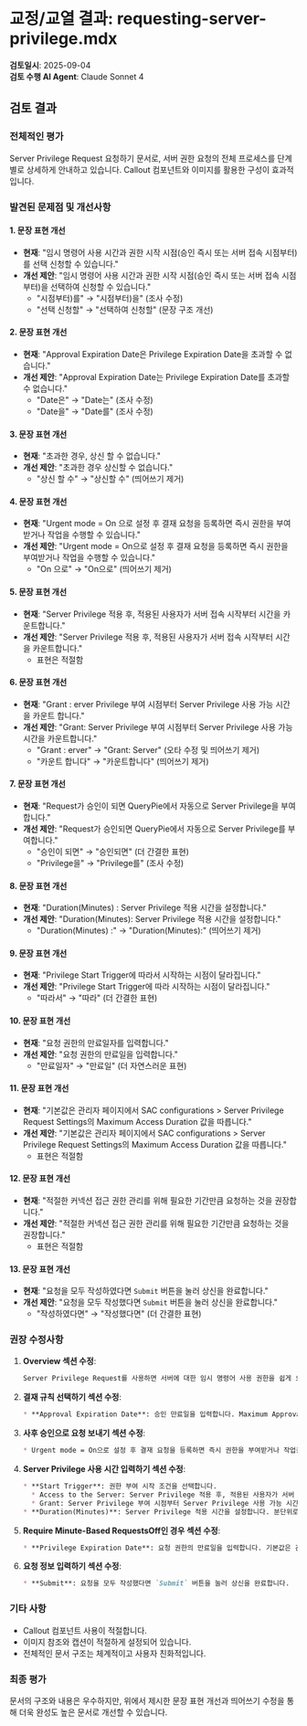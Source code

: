 # 교정/교열 결과: requesting-server-privilege.mdx

**검토일시**: 2025-09-04  
**검토 수행 AI Agent**: Claude Sonnet 4

## 검토 결과

### 전체적인 평가
Server Privilege Request 요청하기 문서로, 서버 권한 요청의 전체 프로세스를 단계별로 상세하게 안내하고 있습니다. Callout 컴포넌트와 이미지를 활용한 구성이 효과적입니다.

### 발견된 문제점 및 개선사항

#### 1. 문장 표현 개선
- **현재**: "임시 명령어 사용 시간과 권한 시작 시점(승인 즉시 또는 서버 접속 시점부터)를 선택 신청할 수 있습니다."
- **개선 제안**: "임시 명령어 사용 시간과 권한 시작 시점(승인 즉시 또는 서버 접속 시점부터)을 선택하여 신청할 수 있습니다."
  - "시점부터)를" → "시점부터)을" (조사 수정)
  - "선택 신청할" → "선택하여 신청할" (문장 구조 개선)

#### 2. 문장 표현 개선
- **현재**: "Approval Expiration Date은 Privilege Expiration Date을 초과할 수 없습니다."
- **개선 제안**: "Approval Expiration Date는 Privilege Expiration Date를 초과할 수 없습니다."
  - "Date은" → "Date는" (조사 수정)
  - "Date을" → "Date를" (조사 수정)

#### 3. 문장 표현 개선
- **현재**: "초과한 경우, 상신 할 수 없습니다."
- **개선 제안**: "초과한 경우 상신할 수 없습니다."
  - "상신 할 수" → "상신할 수" (띄어쓰기 제거)

#### 4. 문장 표현 개선
- **현재**: "Urgent mode = On 으로 설정 후 결재 요청을 등록하면 즉시 권한을 부여받거나 작업을 수행할 수 있습니다."
- **개선 제안**: "Urgent mode = On으로 설정 후 결재 요청을 등록하면 즉시 권한을 부여받거나 작업을 수행할 수 있습니다."
  - "On 으로" → "On으로" (띄어쓰기 제거)

#### 5. 문장 표현 개선
- **현재**: "Server Privilege 적용 후, 적용된 사용자가 서버 접속 시작부터 시간을 카운트합니다."
- **개선 제안**: "Server Privilege 적용 후, 적용된 사용자가 서버 접속 시작부터 시간을 카운트합니다."
  - 표현은 적절함

#### 6. 문장 표현 개선
- **현재**: "Grant : erver Privilege 부여 시점부터 Server Privilege 사용 가능 시간을 카운트 합니다."
- **개선 제안**: "Grant: Server Privilege 부여 시점부터 Server Privilege 사용 가능 시간을 카운트합니다."
  - "Grant : erver" → "Grant: Server" (오타 수정 및 띄어쓰기 제거)
  - "카운트 합니다" → "카운트합니다" (띄어쓰기 제거)

#### 7. 문장 표현 개선
- **현재**: "Request가 승인이 되면 QueryPie에서 자동으로 Server Privilege을 부여합니다."
- **개선 제안**: "Request가 승인되면 QueryPie에서 자동으로 Server Privilege를 부여합니다."
  - "승인이 되면" → "승인되면" (더 간결한 표현)
  - "Privilege을" → "Privilege를" (조사 수정)

#### 8. 문장 표현 개선
- **현재**: "Duration(Minutes) : Server Privilege 적용 시간을 설정합니다."
- **개선 제안**: "Duration(Minutes): Server Privilege 적용 시간을 설정합니다."
  - "Duration(Minutes) :" → "Duration(Minutes):" (띄어쓰기 제거)

#### 9. 문장 표현 개선
- **현재**: "Privilege Start Trigger에 따라서 시작하는 시점이 달라집니다."
- **개선 제안**: "Privilege Start Trigger에 따라 시작하는 시점이 달라집니다."
  - "따라서" → "따라" (더 간결한 표현)

#### 10. 문장 표현 개선
- **현재**: "요청 권한의 만료일자를 입력합니다."
- **개선 제안**: "요청 권한의 만료일을 입력합니다."
  - "만료일자" → "만료일" (더 자연스러운 표현)

#### 11. 문장 표현 개선
- **현재**: "기본값은 관리자 페이지에서 SAC configurations > Server Privilege Request Settings의 Maximum Access Duration 값을 따릅니다."
- **개선 제안**: "기본값은 관리자 페이지에서 SAC configurations > Server Privilege Request Settings의 Maximum Access Duration 값을 따릅니다."
  - 표현은 적절함

#### 12. 문장 표현 개선
- **현재**: "적절한 커넥션 접근 권한 관리를 위해 필요한 기간만큼 요청하는 것을 권장합니다."
- **개선 제안**: "적절한 커넥션 접근 권한 관리를 위해 필요한 기간만큼 요청하는 것을 권장합니다."
  - 표현은 적절함

#### 13. 문장 표현 개선
- **현재**: "요청을 모두 작성하였다면 `Submit` 버튼을 눌러 상신을 완료합니다."
- **개선 제안**: "요청을 모두 작성했다면 `Submit` 버튼을 눌러 상신을 완료합니다."
  - "작성하였다면" → "작성했다면" (더 간결한 표현)

### 권장 수정사항

1. **Overview 섹션 수정**:
   ```markdown
   Server Privilege Request를 사용하면 서버에 대한 임시 명령어 사용 권한을 쉽게 요청할 수 있습니다. 임시 명령어 사용 시간과 권한 시작 시점(승인 즉시 또는 서버 접속 시점부터)을 선택하여 신청할 수 있습니다. 이 기능은 SSH 프로토콜 통신만 지원합니다.
   ```

2. **결재 규칙 선택하기 섹션 수정**:
   ```markdown
   * **Approval Expiration Date**: 승인 만료일을 입력합니다. Maximum Approval Duration을 통해 최대값을 설정할 수 있습니다. Approval Expiration Date는 Privilege Expiration Date를 초과할 수 없습니다. 초과한 경우 상신할 수 없습니다. Maximum Approval Duration > Maximum Access Duration인 경우, Maximum Approval Duration의 값이 Maximum Access Duration의 값과 동일하게 적용됩니다. 예) Maximum Approval Duration은 14일이고 Maximum Access Duration은 5일인 경우, Maximum Approval Duration의 값도 5일로 적용됩니다.
   ```

3. **사후 승인으로 요청 보내기 섹션 수정**:
   ```markdown
   * Urgent mode = On으로 설정 후 결재 요청을 등록하면 즉시 권한을 부여받거나 작업을 수행할 수 있습니다.
   ```

4. **Server Privilege 사용 시간 입력하기 섹션 수정**:
   ```markdown
   * **Start Trigger**: 권한 부여 시작 조건을 선택합니다.
     * Access to the Server: Server Privilege 적용 후, 적용된 사용자가 서버 접속 시작부터 시간을 카운트합니다.
     * Grant: Server Privilege 부여 시점부터 Server Privilege 사용 가능 시간을 카운트합니다. Request가 승인되면 QueryPie에서 자동으로 Server Privilege를 부여합니다.
   * **Duration(Minutes)**: Server Privilege 적용 시간을 설정합니다. 분단위로 시간을 입력할 수 있습니다. Privilege Start Trigger에 따라 시작하는 시점이 달라집니다.
   ```

5. **Require Minute-Based RequestsOff인 경우 섹션 수정**:
   ```markdown
   * **Privilege Expiration Date**: 요청 권한의 만료일을 입력합니다. 기본값은 관리자 페이지에서 SAC configurations > Server Privilege Request Settings의 Maximum Access Duration 값을 따릅니다.
   ```

6. **요청 정보 입력하기 섹션 수정**:
   ```markdown
   * **Submit**: 요청을 모두 작성했다면 `Submit` 버튼을 눌러 상신을 완료합니다.
   ```

### 기타 사항
- Callout 컴포넌트 사용이 적절합니다.
- 이미지 참조와 캡션이 적절하게 설정되어 있습니다.
- 전체적인 문서 구조는 체계적이고 사용자 친화적입니다.

### 최종 평가
문서의 구조와 내용은 우수하지만, 위에서 제시한 문장 표현 개선과 띄어쓰기 수정을 통해 더욱 완성도 높은 문서로 개선할 수 있습니다.
